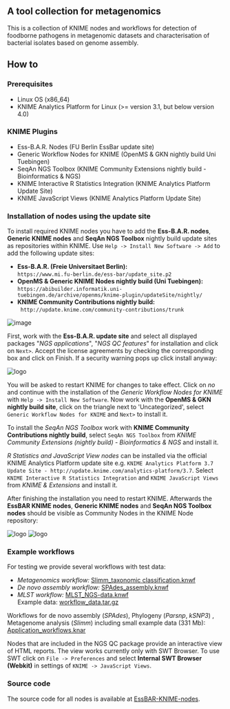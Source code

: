 ## A tool collection for metagenomics
This is a collection of KNIME nodes and workflows for detection of foodborne pathogens in metagenomic datasets and characterisation of bacterial isolates based on genome assembly.

## How to
### Prerequisites
 - Linux OS (x86_64)
 - KNIME Analytics Platform for Linux (>= version 3.1, but below version 4.0)
 
 ### KNIME Plugins
 - Ess-B.A.R. Nodes (FU Berlin EssBar update site)
 - Generic Workflow Nodes for KNIME (OpenMS & GKN nightly build Uni Tuebingen) 
 - SeqAn NGS Toolbox (KNIME Community Extensions nightly build - Bioinformatics & NGS)
 - KNIME Interactive R Statistics Integration (KNIME Analytics Platform Update Site)
 - KNIME JavaScript Views (KNIME Analytics Platform Update Site)
 
### Installation of nodes using the update site  
To install required KNIME nodes you have to add the **Ess-B.A.R. nodes**, **Generic KNIME nodes** and **SeqAn NGS Toolbox** nightly build update sites as repositories within KNIME. Use ```Help -> Install New Software -> Add``` to add the following update sites:    
  - **Ess-B.A.R. (Freie Universitaet Berlin):**   
  ```https://www.mi.fu-berlin.de/ess-bar/update_site.p2```
  - **OpenMS & Generic KNIME Nodes nightly build (Uni Tuebingen):**   
  ```https://abibuilder.informatik.uni-tuebingen.de/archive/openms/knime-plugin/updateSite/nightly/```   
  - **KNIME Community Contributions nightly build:**   
  ``` http://update.knime.com/community-contributions/trunk```

![image](images/loaded_update_sites.png)   

First, work with the **Ess-B.A.R. update site** and select all displayed packages  "*NGS applications*", "*NGS QC features*" for installation and click on ```Next>```. Accept the license agreements by checking the corresponding box and click on Finish. If a security warning pops up click install anyway:  
   
![logo](images/unsigned_content-warning.png)    

You will be asked to restart KNIME for changes to take effect. Click on *no* and continue with the installation of the *Generic Workflow Nodes for KNIME* with ```Help -> Install New Software```. Now work with the **OpenMS & GKN nightly build site**, click on the triangle next to 'Uncategorized', select ```Generic Workflow Nodes for KNIME``` and ```Next>``` to install it.   
   
To install the *SeqAn NGS Toolbox* work with **KNIME Community Contributions nightly build**, select ```SeqAn NGS Toolbox``` from *KNIME Community Extensions (nightly build) - Bioinformatics & NGS* and install it.   
   
*R Statistics and JavaScript View nodes* can be installed via the official KNIME Analytics Platform update site e.g. ```KNIME Analytics Platform 3.7 Update Site - http://update.knime.com/analytics-platform/3.7```. Select ```KNIME Interactive R Statistics Integration``` and ```KNIME JavaScript Views``` from *KNIME & Extensions* and install it.   
   
After finishing the installation you need to restart KNIME. Afterwards the **EssBAR KNIME nodes**, **Generic KNIME nodes** and **SeqAn NGS Toolbox nodes** should be visible as Community Nodes in the KNIME Node repository:  
   
![logo](images/node_repository_after_installation.png)  ![logo](images/essbar_gkn_node_repository.png)   
   
### Example workflows
For testing we provide several workflows with test data:
 - _Metagenomics workflow:_ [Slimm_taxonomic classification.knwf](Slimm_taxonomic_classification.knwf)
 - _De novo assembly workflow:_ [SPAdes_assembly.knwf](SPAdes_assembly.knwf)
 - _MLST workflow:_ [MLST_NGS-data.knwf](MLST_NGS-data.knwf)  
 Example data: [workflow_data.tar.gz](https://www.mi.fu-berlin.de/ess-bar/workflow_data.tar.gz)   
    
 Workflows for de novo assembly (_SPAdes_), Phylogeny (_Parsnp_, _kSNP3_) , Metagenome analysis (_Slimm_) including small example data (331 Mb):
 [Application_workflows.knar](https://www.mi.fu-berlin.de/ess-bar/Application_workflows.knar)   
    
 Nodes that are included in the NGS QC package provide an interactive view of HTML reports. The view works currently only with SWT Browser. To use SWT click on ```File -> Preferences``` and select **Internal SWT Browser (Webkit)** in settings of ```KNIME -> JavaScript Views```.

### Source code
The source code for all nodes is available at [EssBAR-KNIME-nodes](https://github.com/kneubert/EssBAR-KNIME-nodes).
